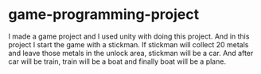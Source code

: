 # game-programming-project
I made a game project and I used unity with doing this project. And in this project I start the game with a stickman. If stickman will collect 20 metals and leave those metals in the unlock area, stickman will be a car. And after car will be train, train will be a boat and finally boat will be a plane.
